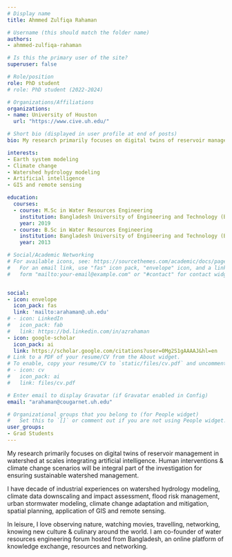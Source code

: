 ```yaml
---
# Display name
title: Ahmmed Zulfiqa Rahaman

# Username (this should match the folder name)
authors:
- ahmmed-zulfiqa-rahaman

# Is this the primary user of the site?
superuser: false

# Role/position
role: PhD student
# role: PhD student (2022-2024)

# Organizations/Affiliations
organizations:
- name: University of Houston
  url: "https://www.cive.uh.edu/"

# Short bio (displayed in user profile at end of posts)
bio: My research primarily focuses on digital twins of reservoir management in watershed at scales integrating artificial intelligence. 

interests:
- Earth system modeling 
- Climate change
- Watershed hydrology modeling
- Artificial intelligence
- GIS and remote sensing

education:
  courses:
  - course: M.Sc in Water Resources Engineering
    institution: Bangladesh University of Engineering and Technology (BUET)
    year: 2019
  - course: B.Sc in Water Resources Engineering
    institution: Bangladesh University of Engineering and Technology (BUET)
    year: 2013

# Social/Academic Networking
# For available icons, see: https://sourcethemes.com/academic/docs/page-builder/#icons
#   For an email link, use "fas" icon pack, "envelope" icon, and a link in the
#   form "mailto:your-email@example.com" or "#contact" for contact widget.


social:
- icon: envelope
  icon_pack: fas
  link: 'mailto:arahaman@.uh.edu'
# - icon: LinkedIn
#   icon_pack: fab
#   link: https://bd.linkedin.com/in/azrahaman
- icon: google-scholar
  icon_pack: ai
  link: https://scholar.google.com/citations?user=0Mg2S1gAAAAJ&hl=en
# Link to a PDF of your resume/CV from the About widget.
# To enable, copy your resume/CV to `static/files/cv.pdf` and uncomment the lines below.
# - icon: cv
#   icon_pack: ai
#   link: files/cv.pdf

# Enter email to display Gravatar (if Gravatar enabled in Config)
email: "arahaman@cougarnet.uh.edu"

# Organizational groups that you belong to (for People widget)
#   Set this to `[]` or comment out if you are not using People widget.
user_groups:
- Grad Students
---
```


My research primarily focuses on digital twins of reservoir management in watershed at scales integrating artificial intelligence. Human interventions & climate change scenarios will be integral part of the investigation for ensuring sustainable watershed management.   

I have decade of industrial experiences on watershed hydrology modeling, climate data downscaling and impact assessment, flood risk management, urban stormwater modeling, climate change adaptation and mitigation, spatial planning, application of GIS and remote sensing. 

In leisure, I love observing nature, watching movies, travelling, networking, knowing new culture & culinary around the world. I am co-founder of water resources engineering forum hosted from Bangladesh, an online platform of knowledge exchange, resources and networking.  